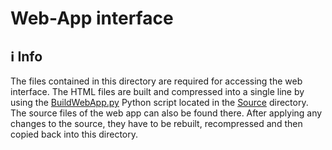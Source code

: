 # Web-App interface

## ℹ️ Info

The files contained in this directory are required for accessing the web interface. The HTML files are built and compressed into a single line by using the [BuildWebApp.py](/Firmware/GMT-Geiger-Counter/SD%20Card/GMT-Geiger-Counter/Web-App/Source/BuildWebApp.py) Python script located in the [Source](/Firmware/GMT-Geiger-Counter/SD%20Card/GMT-Geiger-Counter/Web-App/Source) directory. The source files of the web app can also be found there. After applying any changes to the source, they have to be rebuilt, recompressed and then copied back into this directory.